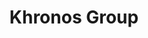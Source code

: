 ---
blog: https://khronos.org/blog/
git: https://github.com/KhronosGroup
logohandle: khronos
sort: khronos
title: Khronos Group
twitter: https://x.com/thekhronosgroup
website: https://www.khronos.org/
youtube: https://youtube.com/user/khronosgroup
---
